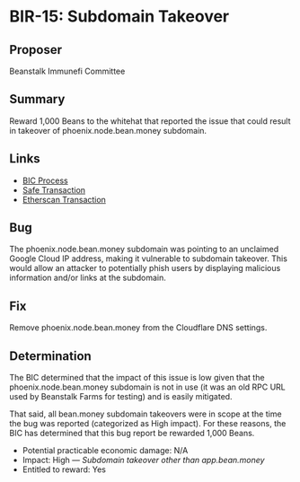 # BIR-15: Subdomain Takeover

## Proposer

Beanstalk Immunefi Committee

## Summary

Reward 1,000 Beans to the whitehat that reported the issue that could result in takeover of phoenix.node.bean.money subdomain.

## Links

* [BIC Process](https://docs.bean.money/governance/beanstalk/bic-process)
* [Safe Transaction](https://app.safe.global/transactions/tx?safe=eth:0x879c8B99430F28C4d297BD479Cd43396b4aCF697&id=multisig_0x879c8B99430F28C4d297BD479Cd43396b4aCF697_0xf23e450d4ab994fbd95fd6ae1e002ed8639e3025404d0f82901690fcffcba8cf)
* [Etherscan Transaction](https://etherscan.io/tx/0x5f4b03a71568a5504df74cb586380c360cdcbbec087a5a88a619cffd21056375)

## Bug

The phoenix.node.bean.money subdomain was pointing to an unclaimed Google Cloud IP address, making it vulnerable to subdomain takeover. This would allow an attacker to potentially phish users by displaying malicious information and/or links at the subdomain.

## Fix

Remove phoenix.node.bean.money from the Cloudflare DNS settings.

## Determination

The BIC determined that the impact of this issue is low given that the phoenix.node.bean.money subdomain is not in use (it was an old RPC URL used by Beanstalk Farms for testing) and is easily mitigated. 

That said, all bean.money subdomain takeovers were in scope at the time the bug was reported (categorized as High impact). For these reasons, the BIC has determined that this bug report be rewarded 1,000 Beans.

* Potential practicable economic damage: N/A
* Impact: High — _Subdomain takeover other than app.bean.money_
* Entitled to reward: Yes
